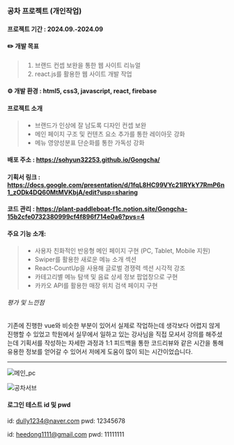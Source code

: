 ### 공차 프로젝트 (개인작업)

#### 프로젝트 기간 : 2024.09.-2024.09


#### ✏️ 개발 목표
> 1. 브랜드 컨셉 보완을 통한 웹 사이트 리뉴얼
> 2. react.js를 활용한 웹 사이트 개발 작업

   
#### ⚙️ 개발 환경 : html5, css3, javascript, react, firebase


#### 프로젝트 소개
> - 브랜드가 인상에 잘 남도록 디자인 컨셉 보완
> - 메인 페이지 구조 및 컨텐츠 요소 추가를 통한 레이아웃 강화
> - 메뉴 영양성분표 단순화를 통한 가독성 강화


#### 배포 주소 :  https://sohyun32253.github.io/Gongcha/


#### 기획서 링크 : https://docs.google.com/presentation/d/1fqL8HC99VYc21IRYkY7RmP6n1_zODk4DQ60MtMVKbjA/edit?usp=sharing
#### 코드 관리 : https://plant-paddleboat-f1c.notion.site/Gongcha-15b2cfe0732380999cf4f896f714e0a6?pvs=4


#### 주요 기능 소개:
> - 사용자 친화적인 반응형 메인 페이지 구현 (PC, Tablet, Mobile 지원)
> - Swiper를 활용한 새로운 메뉴 소개 섹션
> - React-CountUp을 사용해 글로벌 경쟁력 섹션 시각적 강조
> - 카테고리별 메뉴 탐색 및 음료 상세 정보 팝업창으로 구현
> - 카카오 API를 활용한 매장 위치 검색 페이지 구현




###### 평가 및 느낀점
기존에 진행한 vue와 비슷한 부분이 있어서 실제로 작업하는데 생각보다 어렵지 않게 진행할 수 있었고 
학원에서 실무에서 일하고 있는 강사님을 직접 모셔서 강의를 해주셨는데 기획서를 작성하는 자세한 과정과 1:1 피드백을 통한 코드리뷰와 같은 시간을 통해 
유용한 정보를 얻어갈 수 있어서 저에게 도움이 많이 되는 시간이었습니다. 

---
![메인_pc](https://github.com/user-attachments/assets/daae62e3-25c6-45df-9202-aa554c664c87)

![공차서브](https://github.com/user-attachments/assets/27d42036-31a2-4cc0-9b6a-513c293d3263)



#### 로그인 테스트 id 및 pwd
id: dully1234@naver.com
pwd: 12345678

id: heedong1111@gmail.com
pwd: 11111111


